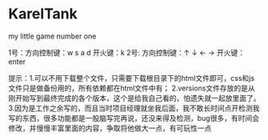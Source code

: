 # KarelTank
my little game number one

1号：方向控制键：w s a d    开火键：k
2号: 方向控制键：↑ ↓ ← →    开火键：enter

提示：1.可以不用下载整个文件，只需要下载根目录下的html文件即可，css和js文件只是做备份用的，所有依赖都在html文件中有；
      2.versions文件存放的是从刚开始写到最终完成的各个版本，这个是给我自己看的，怕遗失就一起放里面了。
      3.因为是工作之余写的，而且当时项目经理就坐我后面，我不敢长时间点开检测我写的东西，很多功能都是一股脑写完再说，还没来得及检测，bug很多，有时间会         修改，并慢慢丰富里面的内容，争取将他做大一点，有可玩性一点
